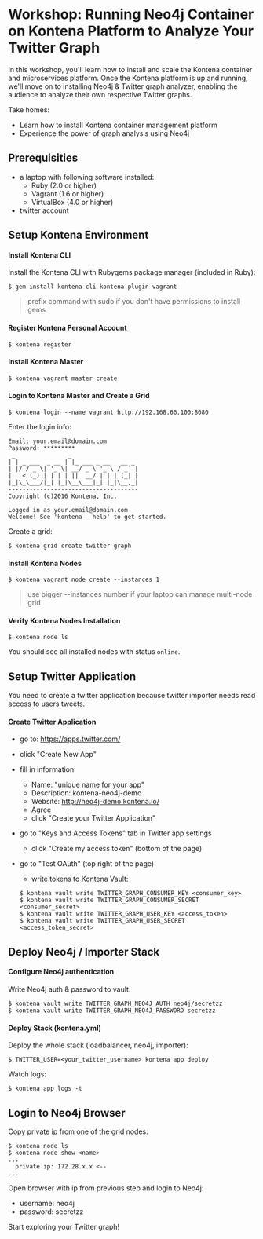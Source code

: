 # Workshop: Running Neo4j Container on Kontena Platform to Analyze Your Twitter Graph

In this workshop, you'll learn how to install and scale the Kontena container and microservices platform. Once the Kontena platform is up and running, we'll move on to installing Neo4j & Twitter graph analyzer, enabling the audience to analyze their own respective Twitter graphs.

Take homes:

- Learn how to install Kontena container management platform
- Experience the power of graph analysis using Neo4j

## Prerequisities

- a laptop with following software installed:
  - Ruby (2.0 or higher)
  - Vagrant (1.6 or higher)
  - VirtualBox (4.0 or higher)
- twitter account

## Setup Kontena Environment


#### Install Kontena CLI

Install the Kontena CLI with Rubygems package manager (included in Ruby):

```
$ gem install kontena-cli kontena-plugin-vagrant
```

> prefix command with sudo  if you don't have permissions to install gems

#### Register Kontena Personal Account

```
$ kontena register
```

#### Install Kontena Master

```
$ kontena vagrant master create
```

#### Login to Kontena Master and Create a Grid

```
$ kontena login --name vagrant http://192.168.66.100:8080
```

Enter the login info:

```
Email: your.email@domain.com
Password: *********
 _               _
| | _ ___  _ __ | |_ ___ _ __   __ _
| |/ / _ \| '_ \| __/ _ \ '_ \ / _` |
|   < (_) | | | | ||  __/ | | | (_| |
|_|\_\___/|_| |_|\__\___|_| |_|\__,_|
-------------------------------------
Copyright (c)2016 Kontena, Inc.

Logged in as your.email@domain.com
Welcome! See 'kontena --help' to get started.
```

Create a grid:

```
$ kontena grid create twitter-graph
```

#### Install Kontena Nodes

```
$ kontena vagrant node create --instances 1
```
> use bigger --instances number if your laptop can manage multi-node grid


#### Verify Kontena Nodes Installation

```
$ kontena node ls
```

You should see all installed nodes with status `online`.


## Setup Twitter Application

You need to create a twitter application because twitter importer needs read access to users tweets.

#### Create Twitter Application

- go to: https://apps.twitter.com/
- click "Create New App"
- fill in information:
  - Name: "unique name for your app"
  - Description: kontena-neo4j-demo
  - Website: http://neo4j-demo.kontena.io/
  - Agree
  - click "Create your Twitter Application"
- go to "Keys and Access Tokens" tab in Twitter app settings
  - click "Create my access token" (bottom of the page)
- go to "Test OAuth" (top right of the page)
  - write tokens to Kontena Vault:

  ```
  $ kontena vault write TWITTER_GRAPH_CONSUMER_KEY <consumer_key>
  $ kontena vault write TWITTER_GRAPH_CONSUMER_SECRET <consumer_secret>
  $ kontena vault write TWITTER_GRAPH_USER_KEY <access_token>
  $ kontena vault write TWITTER_GRAPH_USER_SECRET <access_token_secret>
  ```

## Deploy Neo4j / Importer Stack

#### Configure Neo4j authentication

Write Neo4j auth & password to vault:

```
$ kontena vault write TWITTER_GRAPH_NEO4J_AUTH neo4j/secretzz
$ kontena vault write TWITTER_GRAPH_NEO4J_PASSWORD secretzz
```

#### Deploy Stack (kontena.yml)

Deploy the whole stack (loadbalancer, neo4j, importer):

```
$ TWITTER_USER=<your_twitter_username> kontena app deploy
```

Watch logs:

```
$ kontena app logs -t
```

## Login to Neo4j Browser

Copy private ip from one of the grid nodes:

```
$ kontena node ls
$ kontena node show <name>
...
  private ip: 172.28.x.x <--
...
```

Open browser with ip from previous step and login to Neo4j:

- username: neo4j
- password: secretzz

Start exploring your Twitter graph!
